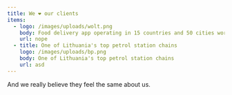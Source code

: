 ```yaml
---
title: We ❤️ our clients
items:
  - logo: /images/uploads/wolt.png
    body: Food delivery app operating in 15 countries and 50 cities worldwide
    url: nope
  - title: One of Lithuania's top petrol station chains
    logo: /images/uploads/bp.png
    body: One of Lithuania's top petrol station chains
    url: asd
---
```

And we really believe they feel the same about us.